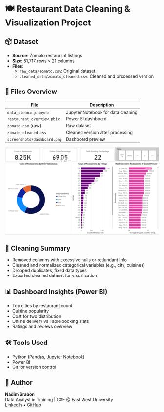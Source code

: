 # 🍽️ Restaurant Data Cleaning & Visualization Project

## 📦 Dataset

- **Source**: Zomato restaurant listings
- **Size**: 51,717 rows × 21 columns
- **Files**:
  - `raw_data/zomato.csv`: Original dataset
  - `cleaned_data/zomato_cleaned.csv`: Cleaned and processed version

## 📁 Files Overview

| File                          | Description                          |
|------------------------------|--------------------------------------|
| `data_cleaning.ipynb`        | Jupyter Notebook for data cleaning   |
| `restaurant_overview.pbix`   | Power BI dashboard                   |
| `zomato.csv` (raw)           | Raw dataset                          |
| `zomato_cleaned.csv`         | Cleaned version after processing     |
| `screenshots/dashboard.png`  | Dashboard preview                    |

![Power BI Dashboard](screenshots/dashboard.png)

## 🧹 Cleaning Summary

- Removed columns with excessive nulls or redundant info
- Cleaned and normalized categorical variables (e.g., city, cuisines)
- Dropped duplicates, fixed data types
- Exported cleaned dataset for visualization

## 📊 Dashboard Insights (Power BI)

- Top cities by restaurant count
- Cuisine popularity
- Cost for two distribution
- Online delivery vs Table booking stats
- Ratings and reviews overview

## 🛠️ Tools Used

- Python (Pandas, Jupyter Notebook)
- Power BI
- Git for version control

## 📌 Author

**Nadim Srabon**  
Data Analyst in Training | CSE @ East West University  
[LinkedIn](https://www.linkedin.com/in/nadim-srabon) • [GitHub](https://github.com/nadim-srabon)
